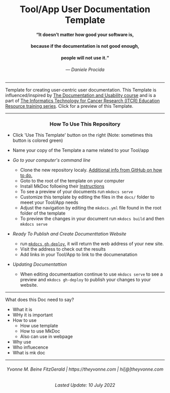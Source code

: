 
<h1 align="center">Tool/App User Documentation Template</h1>


<h4 align="center">“It doesn’t matter how good your software is,</h4>
<h4 align="center"> because if the documentation is not good enough,</h4>
<h4 align="center"> people will not use it.“</h4>
<h6 align="center">— Daniele Procida</h6>

---



Template for creating user-centric user documentation. This Template is influenced/inspired by [The Documentation and Usability course](https://jhudatascience.org/Documentation_and_Usability/) and is a part of [The Informatics Technology for Cancer Research (ITCR) Education Resource training series](https://www.itcrtraining.org/courses). Click for a preview of this Template.

---

<h3 align="center">How To Use This Repository</h3>

- Click 'Use This Template' button on the right (Note: sometimes this button is colored green)
- Name your copy of the Template a name related to your Tool/app 



- _Go to your computer's command line_
   - Clone the new repository localy.  [Additional info from GitHub on how to do.](https://docs.github.com/en/github/creating-cloning-and-archiving-repositories/cloning-a-repository)
   - Goto to the root of the template on your computer
   - Install MkDoc folloeing their [Instructions](https://www.mkdocs.org/#installation)
   - To see a preview of your documents run `mkdocs serve` 
   - Customize this template by editing the files in the `docs/` folder to meeet your Tool/App needs
   - Adjust the navigation by editing the  `mkdocs.yml` file found in the root folder of the template
   - To preview the changes in your document run `mkdocs build` and then `mkdocs serve` 

 
- _Ready To Publish and Create Documenttation Website_
    -  run [`mkdocs gh-deploy`](https://www.mkdocs.org/user-guide/deploying-your-docs/), it will return the web address of your new site.
    -  Visit the address to check out the results
    -  Add links in your Tool/App to link to the documenatation

 
- _Updating Documentattion_
    - When editing documentaation continue to use `mkdocs serve` to see a preview and `mkdocs gh-deploy` to publish your changes to your website.
 



---

What does this Doc need to say?

- What it is
- WHy it is important
- How to use
    - How use template
    - How to use MkDoc
    - Also can use in webpage
- Why use
- Who influecence
-  What is mk doc


---
<h6 align="center">Yvonne M. Beine FitzGerald |  https://theyvonne.com | hi[@]theyvonne.com</h6>

<h6 align="center">Lasted Update: 10 July 2022 </h6> 


